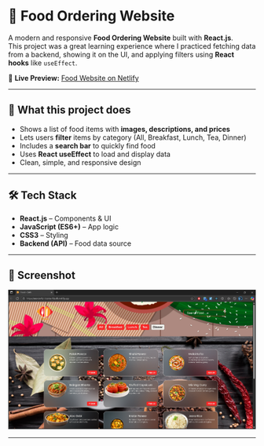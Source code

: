 # 🍴 Food Ordering Website

A modern and responsive **Food Ordering Website** built with **React.js**.  
This project was a great learning experience where I practiced fetching data from a backend, showing it on the UI, and applying filters using **React hooks** like `useEffect`.

🔗 **Live Preview:** [Food Website on Netlify](https://wonderful-licorice-fdaafb.netlify.app/)

---

## 🚀 What this project does

- Shows a list of food items with **images, descriptions, and prices**
- Lets users **filter** items by category (All, Breakfast, Lunch, Tea, Dinner)
- Includes a **search bar** to quickly find food
- Uses **React useEffect** to load and display data
- Clean, simple, and responsive design

---

## 🛠️ Tech Stack

- **React.js** – Components & UI
- **JavaScript (ES6+)** – App logic
- **CSS3** – Styling
- **Backend (API)** – Food data source

---

## 📸 Screenshot

![Food Website Screenshot](./app/public/ScreenShot.png)

---
